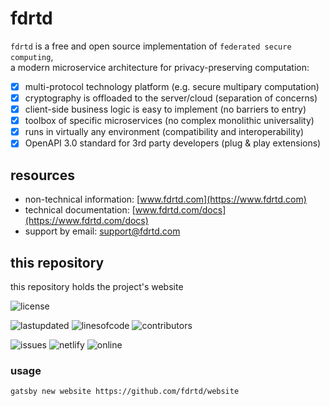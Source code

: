 # fdrtd

`fdrtd` is a free and open source implementation of `federated secure computing`,\
a modern microservice architecture for privacy-preserving computation:

- [x] multi-protocol technology platform (e.g. secure multipary computation)
- [x] cryptography is offloaded to the server/cloud (separation of concerns)
- [x] client-side business logic is easy to implement (no barriers to entry)
- [x] toolbox of specific microservices (no complex monolithic universality)
- [x] runs in virtually any environment (compatibility and interoperability)
- [x] OpenAPI 3.0 standard for 3rd party developers (plug & play extensions)

## resources

* non-technical information: [www.fdrtd.com](https://www.fdrtd.com)
* technical documentation: [www.fdrtd.com/docs](https://www.fdrtd.com/docs)
* support by email: [support@fdrtd.com](mailto:support@fdrtd.com)

## this repository

this repository holds the project's website

![license](https://img.shields.io/github/license/fdrtd/api)

![lastupdated](https://img.shields.io/github/last-commit/fdrtd/website)
![linesofcode](https://img.shields.io/tokei/lines/github/fdrtd/website)
![contributors](https://img.shields.io/github/contributors/fdrtd/website)

![issues](https://img.shields.io/github/issues/fdrtd/website)
![netlify](https://img.shields.io/netlify/7f01c714-01c0-4aee-b5ef-443e768a3952)
![online](https://img.shields.io/website?url=https%3A%2F%2Fwww.fdrtd.com)

### usage

`gatsby new website https://github.com/fdrtd/website`

